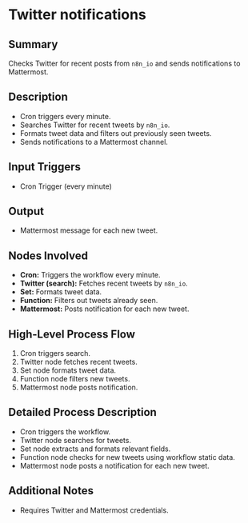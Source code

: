 # Twitter notifications

## Summary
Checks Twitter for recent posts from `n8n_io` and sends notifications to Mattermost.

## Description
- Cron triggers every minute.
- Searches Twitter for recent tweets by `n8n_io`.
- Formats tweet data and filters out previously seen tweets.
- Sends notifications to a Mattermost channel.

## Input Triggers
- Cron Trigger (every minute)

## Output
- Mattermost message for each new tweet.

## Nodes Involved
- **Cron:** Triggers the workflow every minute.
- **Twitter (search):** Fetches recent tweets by `n8n_io`.
- **Set:** Formats tweet data.
- **Function:** Filters out tweets already seen.
- **Mattermost:** Posts notification for each new tweet.

## High-Level Process Flow
1. Cron triggers search.
2. Twitter node fetches recent tweets.
3. Set node formats tweet data.
4. Function node filters new tweets.
5. Mattermost node posts notification.

## Detailed Process Description
- Cron triggers the workflow.
- Twitter node searches for tweets.
- Set node extracts and formats relevant fields.
- Function node checks for new tweets using workflow static data.
- Mattermost node posts a notification for each new tweet.

## Additional Notes
- Requires Twitter and Mattermost credentials.
